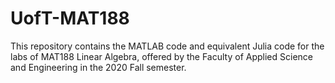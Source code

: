 # UofT-MAT188

This repository contains the MATLAB code and equivalent Julia code for the labs of MAT188 Linear Algebra, offered by the Faculty of Applied Science and Engineering in the 2020 Fall semester. 
